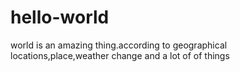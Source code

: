 # hello-world
world is an amazing thing.according to geographical locations,place,weather change and a lot of of things 
